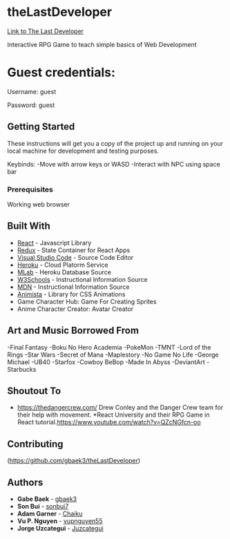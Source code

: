 # theLastDeveloper

[Link to The Last Developer](https://thelastdeveloper.herokuapp.com/)

Interactive RPG Game to teach simple basics of Web Development

# Guest credentials:
Username: guest

Password: guest

## Getting Started

These instructions will get you a copy of the project up and running on your local machine for development and testing purposes.

Keybinds:
-Move with arrow keys or WASD
-Interact with NPC using space bar

### Prerequisites

Working web browser

## Built With

* [React](https://reactjs.org/) - Javascript Library
* [Redux](https://redux.js.org/) - State Container for React Apps
* [Visual Studio Code](https://code.visualstudio.com/) - Source Code Editor
* [Heroku](https://heroku.com/) - Cloud Platorm Service
* [MLab](https://mlab.com/) - Heroku Database Source
* [W3Schools](https://www.w3schools.com/) - Instructional Information Source
* [MDN](https://developer.mozilla.org/en-US/) - Instructional Information Source
* [Animista](http://animista.net/) - Library for CSS Animations
* Game Character Hub: Game For Creating Sprites
* Anime Character Creator: Avatar Creator

## Art and Music Borrowed From
-Final Fantasy
-Boku No Hero Academia
-PokeMon
-TMNT
-Lord of the Rings
-Star Wars
-Secret of Mana
-Maplestory
-No Game No Life
-George Michael
-UB40
-Starfox
-Cowboy BeBop
-Made In Abyss
-DeviantArt
-Starbucks

## Shoutout To
* https://thedangercrew.com/ Drew Conley and the Danger Crew team for their help with movement.
*React University and their RPG Game in React tutorial.https://www.youtube.com/watch?v=QZcNGfcn-oo

## Contributing

(https://github.com/gbaek3/theLastDeveloper)

## Authors

* **Gabe Baek** - [gbaek3](https://github.com/gbaek3)
* **Son Bui** - [sonbui7](https://github.com/sonbui7)
* **Adam Garner** - [Chaiku](https://github.com/Chaiku)
* **Vu P. Nguyen** - [vupnguyen55](https://github.com/vupnguyen55)
* **Jorge Uzcategui** - [Juzcategui](https://github.com/Juzcategui)


